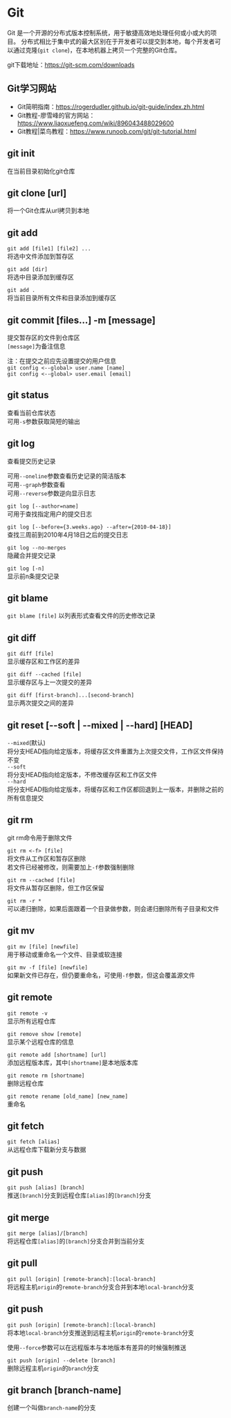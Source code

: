 # Git

Git 是一个开源的分布式版本控制系统，用于敏捷高效地处理任何或小或大的项目。
分布式相比于集中式的最大区别在于开发者可以提交到本地，每个开发者可以通过克隆(`git clone`)，在本地机器上拷贝一个完整的Git仓库。<br>

git下载地址：<https://git-scm.com/downloads>

## Git学习网站

- Git简明指南：<https://rogerdudler.github.io/git-guide/index.zh.html>
- Git教程-廖雪峰的官方网站：<https://www.liaoxuefeng.com/wiki/896043488029600>
- Git教程|菜鸟教程：<https://www.runoob.com/git/git-tutorial.html>

## git init

在当前目录初始化git仓库

## git clone [url]

将一个Git仓库从url拷贝到本地

## git add

`git add [file1] [file2] ...`<br>
将选中文件添加到暂存区<br>

`git add [dir]`<br>
将选中目录添加到缓存区<br>

`git add .`<br>
将当前目录所有文件和目录添加到缓存区<br>

## git commit [files...] -m [message]

提交暂存区的文件到仓库区<br>
`[message]`为备注信息

注：在提交之前应先设置提交的用户信息<br>
`git config <--global> user.name [name]`<br>
`git config <--global> user.email [email]`<br>

## git status

查看当前仓库状态<br>
可用`-s`参数获取简短的输出

## git log

查看提交历史记录

可用`--oneline`参数查看历史记录的简洁版本<br>
可用`--graph`参数查看<br>
可用`--reverse`参数逆向显示日志<br>

`git log [--author=name]`<br>
可用于查找指定用户的提交日志

`git log [--before={3.weeks.ago} --after={2010-04-18}]`<br>
查找三周前到2010年4月18日之后的提交日志

`git log --no-merges`<br>
隐藏合并提交记录

`git log [-n]`<br>
显示前n条提交记录

## git blame

`git blame [file]`
以列表形式查看文件的历史修改记录

## git diff

`git diff [file]`<br>
显示缓存区和工作区的差异

`git diff --cached [file]`<br>
显示缓存区与上一次提交的差异

`git diff [first-branch]...[second-branch]`<br>
显示两次提交之间的差异

## git reset [--soft | --mixed | --hard] [HEAD] <file>

`--mixed`(默认)<br>
将分支HEAD指向给定版本，将缓存区文件重置为上次提交文件，工作区文件保持不变<br>
`--soft`<br>
将分支HEAD指向给定版本，不修改缓存区和工作区文件<br>
`--hard`<br>
将分支HEAD指向给定版本，将缓存区和工作区都回退到上一版本，并删除之前的所有信息提交<br>

## git rm

git rm命令用于删除文件

`git rm <-f> [file]`<br>
将文件从工作区和暂存区删除<br>
若文件已经被修改，则需要加上`-f`参数强制删除

`git rm --cached [file]`<br>
将文件从暂存区删除，但工作区保留

`git rm -r *`<br>
可以递归删除，如果后面跟着一个目录做参数，则会递归删除所有子目录和文件

## git mv

`git mv [file] [newfile]`<br>
用于移动或重命名一个文件、目录或软连接

`git mv -f [file] [newfile]`<br>
如果新文件已存在，但仍要重命名，可使用`-f`参数，但这会覆盖源文件

## git remote

`git remote -v`<br>
显示所有远程仓库

`git remove show [remote]`<br>
显示某个远程仓库的信息

`git remote add [shortname] [url]`<br>
添加远程版本库，其中`[shortname]`是本地版本库

`git remote rm [shortname]`<br>
删除远程仓库

`git remote rename [old_name] [new_name]`<br>
重命名

## git fetch

`git fetch [alias]`<br>
从远程仓库下载新分支与数据

## git push

`git push [alias] [branch]`<br>
推送`[branch]`分支到远程仓库`[alias]`的`[branch]`分支

## git merge

`git merge [alias]/[branch]`<br>
将远程仓库`[alias]`的`[branch]`分支合并到当前分支

## git pull

`git pull [origin] [remote-branch]:[local-branch]`<br>
将远程主机`origin`的`remote-branch`分支合并到本地`local-branch`分支

## git push

`git push [origin] [remote-branch]:[local-branch]`<br>
将本地`local-branch`分支推送到远程主机`origin`的`remote-branch`分支

使用`--force`参数可以在远程版本与本地版本有差异的时候强制推送<br>

`git push [origin] --delete [branch]`<br>
删除远程主机`origin`的`branch`分支

## git branch [branch-name]

创建一个叫做`branch-name`的分支
